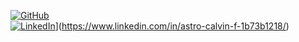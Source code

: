 

[![GitHub](https://img.shields.io/badge/GitHub-Profile-blue?style=for-the-badge&logo=github)](https://github.com/AstroCalvin02)  
[![LinkedIn](https://img.shields.io/badge/LinkedIn-Profile-blue?style=for-the-badge&logo=linkedin)](your-linkedin-url-here)](https://www.linkedin.com/in/astro-calvin-f-1b73b1218/)
